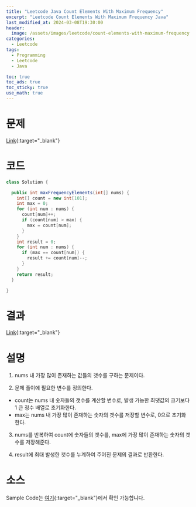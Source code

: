 ```yaml
---
title: "Leetcode Java Count Elements With Maximum Frequency"
excerpt: "Leetcode Count Elements With Maximum Frequency Java"
last_modified_at: 2024-03-08T19:30:00
header:
  image: /assets/images/leetcode/count-elements-with-maximum-frequency.png
categories:
  - Leetcode
tags:
  - Programming
  - Leetcode
  - Java

toc: true
toc_ads: true
toc_sticky: true
use_math: true
---
```

# 문제
[Link](https://leetcode.com/problems/count-elements-with-maximum-frequency){:target="_blank"}

# 코드
```java
class Solution {

  public int maxFrequencyElements(int[] nums) {
    int[] count = new int[101];
    int max = 0;
    for (int num : nums) {
      count[num]++;
      if (count[num] > max) {
        max = count[num];
      }
    }
    int result = 0;
    for (int num : nums) {
      if (max == count[num]) {
        result += count[num]--;
      }
    }
    return result;
  }

}
```

# 결과
[Link](https://leetcode.com/problems/count-elements-with-maximum-frequency/submissions/1197528066/){:target="_blank"}

# 설명
1. nums 내 가장 많이 존재하는 값들의 갯수를 구하는 문제이다.

2. 문제 풀이에 필요한 변수를 정의한다.
- count는 nums 내 숫자들의 갯수를 계산할 변수로, 발생 가능한 최댓값의 크기보다 1 큰 정수 배열로 초기화한다.
- max는 nums 내 가장 많이 존재하는 숫자의 갯수를 저장할 변수로, 0으로 초기화한다.

3. nums를 반복하여 count에 숫자들의 갯수를, max에 가장 많이 존재하는 숫자의 갯수를 저장해준다.

4. result에 최대 발생한 갯수를 누계하여 주어진 문제의 결과로 반환한다.

# 소스
Sample Code는 [여기](https://github.com/GracefulSoul/leetcode/blob/master/src/main/java/gracefulsoul/problems/CountElementsWithMaximumFrequency.java){:target="_blank"}에서 확인 가능합니다.
